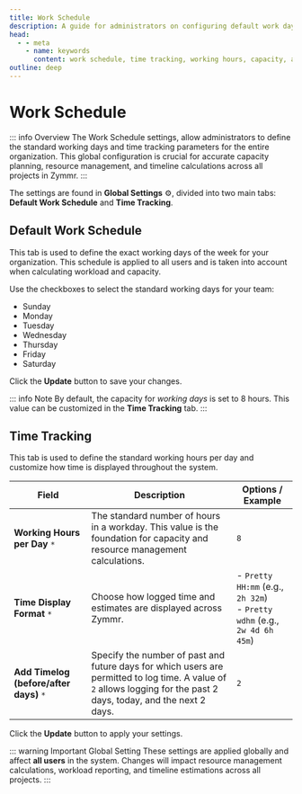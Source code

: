 ```yaml
---
title: Work Schedule
description: A guide for administrators on configuring default work days and time tracking settings for all users in Zymmr.
head:
  - - meta
    - name: keywords
      content: work schedule, time tracking, working hours, capacity, administration, zymmr
outline: deep
---
```


# Work Schedule

::: info Overview
The Work Schedule settings,  allow administrators to define the standard working days and time tracking parameters for the entire organization. This global configuration is crucial for accurate capacity planning, resource management, and timeline calculations across all projects in Zymmr.
:::

The settings are found in **Global Settings** ⚙️, divided into two main tabs: **Default Work Schedule** and **Time Tracking**.

## Default Work Schedule

This tab is used to define the exact working days of the week for your organization. This schedule is applied to all users and is taken into account when calculating workload and capacity.

Use the checkboxes to select the standard working days for your team:
- Sunday
- Monday
- Tuesday
- Wednesday
- Thursday
- Friday
- Saturday

Click the **Update** button to save your changes.

::: info Note
By default, the capacity for *working days* is set to 8 hours. This value can be customized in the **Time Tracking** tab.
:::

## Time Tracking

This tab is used to define the standard working hours per day and customize how time is displayed throughout the system.

| Field                           | Description                                                                                                                                     | Options / Example                                                                        |
| ------------------------------- | ----------------------------------------------------------------------------------------------------------------------------------------------- | ---------------------------------------------------------------------------------------- |
| **Working Hours per Day** `*`   | The standard number of hours in a workday. This value is the foundation for capacity and resource management calculations.                          | `8`                                                                                      |
| **Time Display Format** `*`     | Choose how logged time and estimates are displayed across Zymmr.                                                                                | - `Pretty HH:mm` (e.g., `2h 32m`)<br>- `Pretty wdhm` (e.g., `2w 4d 6h 45m`)                 |
| **Add Timelog (before/after days)** `*` | Specify the number of past and future days for which users are permitted to log time. A value of `2` allows logging for the past 2 days, today, and the next 2 days. | `2`                                                                                      |

Click the **Update** button to apply your settings.

::: warning Important Global Setting
These settings are applied globally and affect **all users** in the system. Changes will impact resource management calculations, workload reporting, and timeline estimations across all projects.
:::